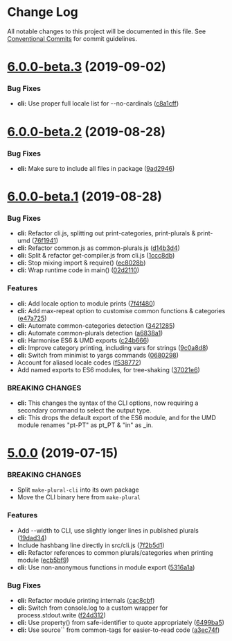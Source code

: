 # Change Log

All notable changes to this project will be documented in this file.
See [Conventional Commits](https://conventionalcommits.org) for commit guidelines.

# [6.0.0-beta.3](https://github.com/eemeli/make-plural/compare/make-plural-cli@6.0.0-beta.2...make-plural-cli@6.0.0-beta.3) (2019-09-02)


### Bug Fixes

* **cli:** Use proper full locale list for --no-cardinals ([c8a1cff](https://github.com/eemeli/make-plural/commit/c8a1cff))





# [6.0.0-beta.2](https://github.com/eemeli/make-plural/compare/make-plural-cli@6.0.0-beta.1...make-plural-cli@6.0.0-beta.2) (2019-08-28)


### Bug Fixes

* **cli:** Make sure to include all files in package ([9ad2946](https://github.com/eemeli/make-plural/commit/9ad2946))





# [6.0.0-beta.1](https://github.com/eemeli/make-plural/compare/make-plural-cli@5.0.0...make-plural-cli@6.0.0-beta.1) (2019-08-28)


### Bug Fixes

* **cli:** Refactor cli.js, splitting out print-categories, print-plurals & print-umd ([76f1941](https://github.com/eemeli/make-plural/commit/76f1941))
* **cli:** Refactor common.js as common-plurals.js ([d14b3d4](https://github.com/eemeli/make-plural/commit/d14b3d4))
* **cli:** Split & refactor get-compiler.js from cli.js ([1ccc8db](https://github.com/eemeli/make-plural/commit/1ccc8db))
* **cli:** Stop mixing import & require() ([ec8028b](https://github.com/eemeli/make-plural/commit/ec8028b))
* **cli:** Wrap runtime code in main() ([02d2110](https://github.com/eemeli/make-plural/commit/02d2110))


### Features

* **cli:** Add locale option to module prints ([7f4f480](https://github.com/eemeli/make-plural/commit/7f4f480))
* **cli:** Add max-repeat option to customise common functions & categories ([e47a725](https://github.com/eemeli/make-plural/commit/e47a725))
* **cli:** Automate common-categories detection ([3421285](https://github.com/eemeli/make-plural/commit/3421285))
* **cli:** Automate common-plurals detection ([a6838a1](https://github.com/eemeli/make-plural/commit/a6838a1))
* **cli:** Harmonise ES6 & UMD exports ([c24b666](https://github.com/eemeli/make-plural/commit/c24b666))
* **cli:** Improve category printing, including vars for strings ([9c0a8d8](https://github.com/eemeli/make-plural/commit/9c0a8d8))
* **cli:** Switch from minimist to yargs commands ([0680298](https://github.com/eemeli/make-plural/commit/0680298))
* Account for aliased locale codes ([f538772](https://github.com/eemeli/make-plural/commit/f538772))
* Add named exports to ES6 modules, for tree-shaking ([37021e6](https://github.com/eemeli/make-plural/commit/37021e6))


### BREAKING CHANGES

* **cli:** This changes the syntax of the CLI options, now
requiring a secondary command to select the output type.
* **cli:** This drops the default export of the ES6 module, and
for the UMD module renames "pt-PT" as pt_PT & "in" as _in.





# [5.0.0](https://github.com/eemeli/make-plural/compare/9cbae0d...make-plural-cli@5.0.0) (2019-07-15)

### BREAKING CHANGES

* Split `make-plural-cli` into its own package
* Move the CLI binary here from `make-plural`


### Features

* Add --width to CLI, use slightly longer lines in published plurals ([19dad34](https://github.com/eemeli/make-plural/commit/19dad34))
* Include hashbang line directly in src/cli.js ([7f2b5d1](https://github.com/eemeli/make-plural/commit/7f2b5d1))
* **cli:** Refactor references to common plurals/categories when printing module ([ecb5bf9](https://github.com/eemeli/make-plural/commit/ecb5bf9))
* **cli:** Use non-anonymous functions in module export ([5316a1a](https://github.com/eemeli/make-plural/commit/5316a1a))


### Bug Fixes

* **cli:** Refactor module printing internals ([cac8cbf](https://github.com/eemeli/make-plural/commit/cac8cbf))
* **cli:** Switch from console.log to a custom wrapper for process.stdout.write ([f24d312](https://github.com/eemeli/make-plural/commit/f24d312))
* **cli:** Use property() from safe-identifier to quote appropriately ([6499ba5](https://github.com/eemeli/make-plural/commit/6499ba5))
* **cli:** Use source`` from common-tags for easier-to-read code ([a3ec74f](https://github.com/eemeli/make-plural/commit/a3ec74f))
